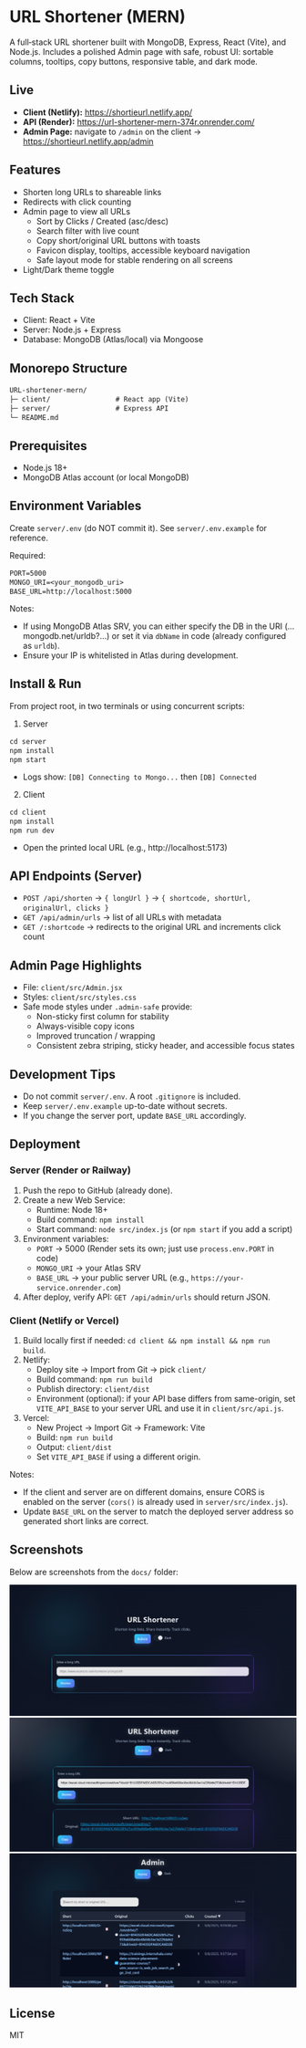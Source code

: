 # URL Shortener (MERN)

A full‑stack URL shortener built with MongoDB, Express, React (Vite), and Node.js.
Includes a polished Admin page with safe, robust UI: sortable columns, tooltips, copy buttons, responsive table, and dark mode.

## Live
- **Client (Netlify):** https://shortieurl.netlify.app/
- **API (Render):** https://url-shortener-mern-374r.onrender.com/
- **Admin Page:** navigate to `/admin` on the client → https://shortieurl.netlify.app/admin

## Features
- Shorten long URLs to shareable links
- Redirects with click counting
- Admin page to view all URLs
  - Sort by Clicks / Created (asc/desc)
  - Search filter with live count
  - Copy short/original URL buttons with toasts
  - Favicon display, tooltips, accessible keyboard navigation
  - Safe layout mode for stable rendering on all screens
- Light/Dark theme toggle

## Tech Stack
- Client: React + Vite
- Server: Node.js + Express
- Database: MongoDB (Atlas/local) via Mongoose

## Monorepo Structure
```
URL-shortener-mern/
├─ client/                # React app (Vite)
├─ server/                # Express API
└─ README.md
```

## Prerequisites
- Node.js 18+
- MongoDB Atlas account (or local MongoDB)

## Environment Variables
Create `server/.env` (do NOT commit it). See `server/.env.example` for reference.

Required:
```
PORT=5000
MONGO_URI=<your_mongodb_uri>
BASE_URL=http://localhost:5000
```
Notes:
- If using MongoDB Atlas SRV, you can either specify the DB in the URI (…mongodb.net/urldb?…) or set it via `dbName` in code (already configured as `urldb`).
- Ensure your IP is whitelisted in Atlas during development.

## Install & Run
From project root, in two terminals or using concurrent scripts:

1) Server
```
cd server
npm install
npm start
```
- Logs show: `[DB] Connecting to Mongo...` then `[DB] Connected`

2) Client
```
cd client
npm install
npm run dev
```
- Open the printed local URL (e.g., http://localhost:5173)

## API Endpoints (Server)
- `POST /api/shorten` → `{ longUrl }` → `{ shortcode, shortUrl, originalUrl, clicks }`
- `GET /api/admin/urls` → list of all URLs with metadata
- `GET /:shortcode` → redirects to the original URL and increments click count

## Admin Page Highlights
- File: `client/src/Admin.jsx`
- Styles: `client/src/styles.css`
- Safe mode styles under `.admin-safe` provide:
  - Non-sticky first column for stability
  - Always-visible copy icons
  - Improved truncation / wrapping
  - Consistent zebra striping, sticky header, and accessible focus states

## Development Tips
- Do not commit `server/.env`. A root `.gitignore` is included.
- Keep `server/.env.example` up-to-date without secrets.
- If you change the server port, update `BASE_URL` accordingly.

## Deployment

### Server (Render or Railway)
1. Push the repo to GitHub (already done).
2. Create a new Web Service:
   - Runtime: Node 18+
   - Build command: `npm install`
   - Start command: `node src/index.js` (or `npm start` if you add a script)
3. Environment variables:
   - `PORT` → 5000 (Render sets its own; just use `process.env.PORT` in code)
   - `MONGO_URI` → your Atlas SRV
   - `BASE_URL` → your public server URL (e.g., `https://your-service.onrender.com`)
4. After deploy, verify API: `GET /api/admin/urls` should return JSON.

### Client (Netlify or Vercel)
1. Build locally first if needed: `cd client && npm install && npm run build`.
2. Netlify:
   - Deploy site → Import from Git → pick `client/`
   - Build command: `npm run build`
   - Publish directory: `client/dist`
   - Environment (optional): if your API base differs from same-origin, set `VITE_API_BASE` to your server URL and use it in `client/src/api.js`.
3. Vercel:
   - New Project → Import Git → Framework: Vite
   - Build: `npm run build`
   - Output: `client/dist`
   - Set `VITE_API_BASE` if using a different origin.

Notes:
- If the client and server are on different domains, ensure CORS is enabled on the server (`cors()` is already used in `server/src/index.js`).
- Update `BASE_URL` on the server to match the deployed server address so generated short links are correct.

## Screenshots
Below are screenshots from the `docs/` folder:

![Admin View 1](docs/Screenshot%202025-08-09%20221124.png)
![Admin View 2](docs/Screenshot%202025-08-09%20221157.png)
![Admin View 3](docs/Screenshot%202025-08-09%20221234.png)

## License
MIT

